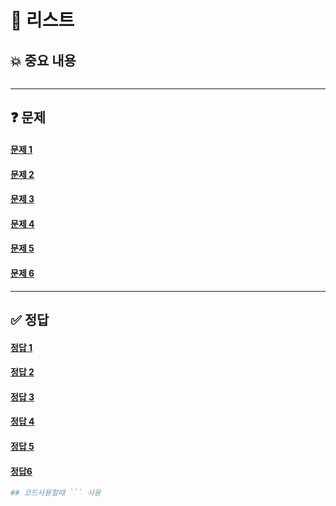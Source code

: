 # 📘 리스트

## 💥 중요 내용
```

```
------------------------------------
## ❓ 문제
#### [문제 1](#정답-1)<br>
#### [문제 2](#정답-2)<br>
#### [문제 3](#정답-3)<br>
#### [문제 4](#정답-4)<br>
#### [문제 5](#정답-5)<br>
#### [문제 6](#정답-6)<br>
-------------------------------------------

## ✅ 정답
#### [정답 1](#문제-1)<br>
#### [정답 2](#문제-2)<br>
#### [정답 3](#문제-3)<br>
#### [정답 4](#문제-4)<br> 
#### [정답 5](#문제-5)<br>
#### [정답6](#문제-6)


```py
## 코드사용할때 ``` 사용 
```
